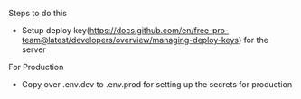 Steps to do this

* Setup deploy key(https://docs.github.com/en/free-pro-team@latest/developers/overview/managing-deploy-keys) for the server 


For Production
* Copy over .env.dev to .env.prod for setting up the secrets for production


